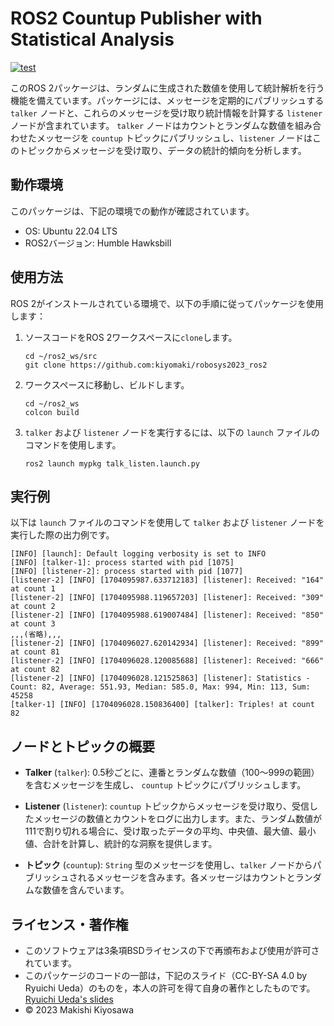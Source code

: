 # ROS2 Countup Publisher with Statistical Analysis

[![test](https://github.com/kiyomaki/roboysys2023_ros2/actions/workflows/test.yml/badge.svg?branch=main)](https://github.com/kiyomaki/roboysys2023_ros2/actions/workflows/test.yml)

このROS 2パッケージは、ランダムに生成された数値を使用して統計解析を行う機能を備えています。パッケージには、メッセージを定期的にパブリッシュする `talker` ノードと、これらのメッセージを受け取り統計情報を計算する `listener` ノードが含まれています。 `talker` ノードはカウントとランダムな数値を組み合わせたメッセージを `countup` トピックにパブリッシュし、`listener` ノードはこのトピックからメッセージを受け取り、データの統計的傾向を分析します。

## 動作環境

このパッケージは、下記の環境での動作が確認されています。
- OS: Ubuntu 22.04 LTS
- ROS2バージョン: Humble Hawksbill

## 使用方法

ROS 2がインストールされている環境で、以下の手順に従ってパッケージを使用します：

1. ソースコードをROS 2ワークスペースに`clone`します。
   ```
   cd ~/ros2_ws/src
   git clone https://github.com:kiyomaki/robosys2023_ros2
   ```

2. ワークスペースに移動し、ビルドします。
   ```
   cd ~/ros2_ws
   colcon build
   ```

3. `talker` および `listener` ノードを実行するには、以下の `launch` ファイルのコマンドを使用します。
   ```
   ros2 launch mypkg talk_listen.launch.py
   ```

## 実行例

以下は `launch` ファイルのコマンドを使用して `talker` および `listener` ノードを実行した際の出力例です。
   ```
   [INFO] [launch]: Default logging verbosity is set to INFO
   [INFO] [talker-1]: process started with pid [1075]
   [INFO] [listener-2]: process started with pid [1077]
   [listener-2] [INFO] [1704095987.633712183] [listener]: Received: "164" at count 1
   [listener-2] [INFO] [1704095988.119657203] [listener]: Received: "309" at count 2
   [listener-2] [INFO] [1704095988.619007484] [listener]: Received: "850" at count 3
   ,,,(省略),,,
   [listener-2] [INFO] [1704096027.620142934] [listener]: Received: "899" at count 81
   [listener-2] [INFO] [1704096028.120085688] [listener]: Received: "666" at count 82
   [listener-2] [INFO] [1704096028.121525863] [listener]: Statistics - Count: 82, Average: 551.93, Median: 585.0, Max: 994, Min: 113, Sum: 45258
   [talker-1] [INFO] [1704096028.150836400] [talker]: Triples! at count 82

   ```

## ノードとトピックの概要

- **Talker** (`talker`): 0.5秒ごとに、連番とランダムな数値（100〜999の範囲）を含むメッセージを生成し、 `countup` トピックにパブリッシュします。

- **Listener** (`listener`): `countup` トピックからメッセージを受け取り、受信したメッセージの数値とカウントをログに出力します。また、ランダム数値が111で割り切れる場合に、受け取ったデータの平均、中央値、最大値、最小値、合計を計算し、統計的な洞察を提供します。

- **トピック** (`countup`): `String` 型のメッセージを使用し、`talker` ノードからパブリッシュされるメッセージを含みます。各メッセージはカウントとランダムな数値を含んでいます。

## ライセンス・著作権

- このソフトウェアは3条項BSDライセンスの下で再頒布および使用が許可されています。
- このパッケージのコードの一部は，下記のスライド（CC-BY-SA 4.0 by Ryuichi Ueda）のものを，本人の許可を得て自身の著作としたものです。
  [Ryuichi Ueda's slides](https://github.com/ryuichiueda/my_slides/tree/master/robosys_2022)
- © 2023 Makishi Kiyosawa


